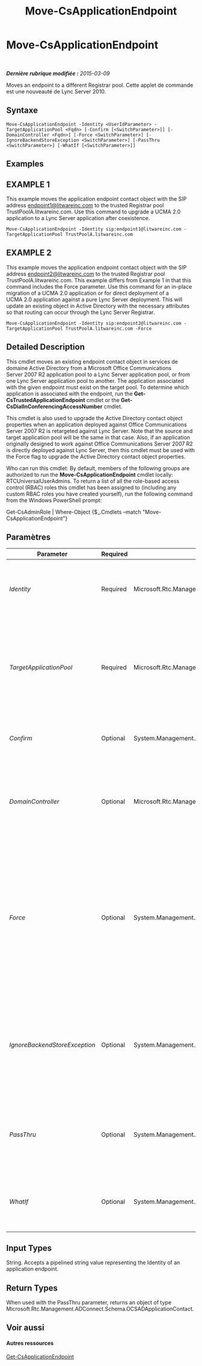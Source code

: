﻿---
title: Move-CsApplicationEndpoint
TOCTitle: Move-CsApplicationEndpoint
ms:assetid: 0f5a5b7a-aca5-4672-b712-d47683e28caf
ms:mtpsurl: https://technet.microsoft.com/fr-fr/library/Gg398188(v=OCS.15)
ms:contentKeyID: 49296267
ms.date: 05/20/2016
mtps_version: v=OCS.15
ms.translationtype: HT
---

# Move-CsApplicationEndpoint

 

_**Dernière rubrique modifiée :** 2015-03-09_

Moves an endpoint to a different Registrar pool. Cette applet de commande est une nouveauté de Lync Server 2010.

## Syntaxe

    Move-CsApplicationEndpoint -Identity <UserIdParameter> -TargetApplicationPool <Fqdn> [-Confirm [<SwitchParameter>]] [-DomainController <Fqdn>] [-Force <SwitchParameter>] [-IgnoreBackendStoreException <SwitchParameter>] [-PassThru <SwitchParameter>] [-WhatIf [<SwitchParameter>]]

## Examples

## EXAMPLE 1

This example moves the application endpoint contact object with the SIP address endpoint1@litwareinc.com to the trusted Registrar pool TrustPoolA.litwareinc.com. Use this command to upgrade a UCMA 2.0 application to a Lync Server application after coexistence.

    Move-CsApplicationEndpoint -Identity sip:endpoint1@litwareinc.com -TargetApplicationPool TrustPoolA.litwareinc.com

## EXAMPLE 2

This example moves the application endpoint contact object with the SIP address endpoint2@litwareinc.com to the trusted Registrar pool TrustPoolA.litwareinc.com. This example differs from Example 1 in that this command includes the Force parameter. Use this command for an in-place migration of a UCMA 2.0 application or for direct deployment of a UCMA 2.0 application against a pure Lync Server deployment. This will update an existing object in Active Directory with the necessary attributes so that routing can occur through the Lync Server Registrar.

    Move-CsApplicationEndpoint -Identity sip:endpoint2@litwareinc.com -TargetApplicationPool TrustPoolA.litwareinc.com -Force

## Detailed Description

This cmdlet moves an existing endpoint contact object in services de domaine Active Directory from a Microsoft Office Communications Server 2007 R2 application pool to a Lync Server application pool, or from one Lync Server application pool to another. The application associated with the given endpoint must exist on the target pool. To determine which application is associated with the endpoint, run the **Get-CsTrustedApplicationEndpoint** cmdlet or the **Get-CsDialInConferencingAccessNumber** cmdlet.

This cmdlet is also used to upgrade the Active Directory contact object properties when an application deployed against Office Communications Server 2007 R2 is retargeted against Lync Server. Note that the source and target application pool will be the same in that case. Also, if an application originally designed to work against Office Communications Server 2007 R2 is directly deployed against Lync Server, then this cmdlet must be used with the Force flag to upgrade the Active Directory contact object properties.

Who can run this cmdlet: By default, members of the following groups are authorized to run the **Move-CsApplicationEndpoint** cmdlet locally: RTCUniversalUserAdmins. To return a list of all the role-based access control (RBAC) roles this cmdlet has been assigned to (including any custom RBAC roles you have created yourself), run the following command from the Windows PowerShell prompt:

Get-CsAdminRole | Where-Object {$\_.Cmdlets –match "Move-CsApplicationEndpoint"}

## Paramètres


<table>
<colgroup>
<col style="width: 25%" />
<col style="width: 25%" />
<col style="width: 25%" />
<col style="width: 25%" />
</colgroup>
<thead>
<tr class="header">
<th>Parameter</th>
<th>Required</th>
<th>Type</th>
<th>Description</th>
</tr>
</thead>
<tbody>
<tr class="odd">
<td><p><em>Identity</em></p></td>
<td><p>Required</p></td>
<td><p>Microsoft.Rtc.Management.AD.UserIdParameter</p></td>
<td><p>The SIP address or distinguished name (DN) of the endpoint contact you want to move.</p></td>
</tr>
<tr class="even">
<td><p><em>TargetApplicationPool</em></p></td>
<td><p>Required</p></td>
<td><p>Microsoft.Rtc.Management.Deploy.Fqdn</p></td>
<td><p>The fully qualified domain name (FQDN) of the pool to which the endpoint is moving. The target pool must have a Registrar service dependency.</p></td>
</tr>
<tr class="odd">
<td><p><em>Confirm</em></p></td>
<td><p>Optional</p></td>
<td><p>System.Management.Automation.SwitchParameter</p></td>
<td><p>Vous demande confirmation avant d’exécuter la commande.</p></td>
</tr>
<tr class="even">
<td><p><em>DomainController</em></p></td>
<td><p>Optional</p></td>
<td><p>Microsoft.Rtc.Management.Deploy.Fqdn</p></td>
<td><p>Allows you to specify a domain controller. If no domain controller is specified, the first available will be used.</p></td>
</tr>
<tr class="odd">
<td><p><em>Force</em></p></td>
<td><p>Optional</p></td>
<td><p>System.Management.Automation.SwitchParameter</p></td>
<td><p>This flag is required if you are moving a Microsoft Unified Communications Managed API (UCMA) 2.0 contact object to the same pool but on a Lync Server deployment. This will force routing to occur through the Lync Server Registrar.</p></td>
</tr>
<tr class="even">
<td><p><em>IgnoreBackendStoreException</em></p></td>
<td><p>Optional</p></td>
<td><p>System.Management.Automation.SwitchParameter</p></td>
<td><p>When present, instructs the computer to ignore any errors that might occur with the backend database and attempt to move the application endpoint despite those errors.</p></td>
</tr>
<tr class="odd">
<td><p><em>PassThru</em></p></td>
<td><p>Optional</p></td>
<td><p>System.Management.Automation.SwitchParameter</p></td>
<td><p>Specifying this parameter will return the application endpoint object after the object has been moved.</p></td>
</tr>
<tr class="even">
<td><p><em>WhatIf</em></p></td>
<td><p>Optional</p></td>
<td><p>System.Management.Automation.SwitchParameter</p></td>
<td><p>Décrit ce qui se passe si vous exécutez la commande sans l’exécuter réellement.</p></td>
</tr>
</tbody>
</table>


## Input Types

String. Accepts a pipelined string value representing the Identity of an application endpoint.

## Return Types

When used with the PassThru parameter, returns an object of type Microsoft.Rtc.Management.ADConnect.Schema.OCSADApplicationContact.

## Voir aussi

#### Autres ressources

[Get-CsApplicationEndpoint](get-csapplicationendpoint.md)


